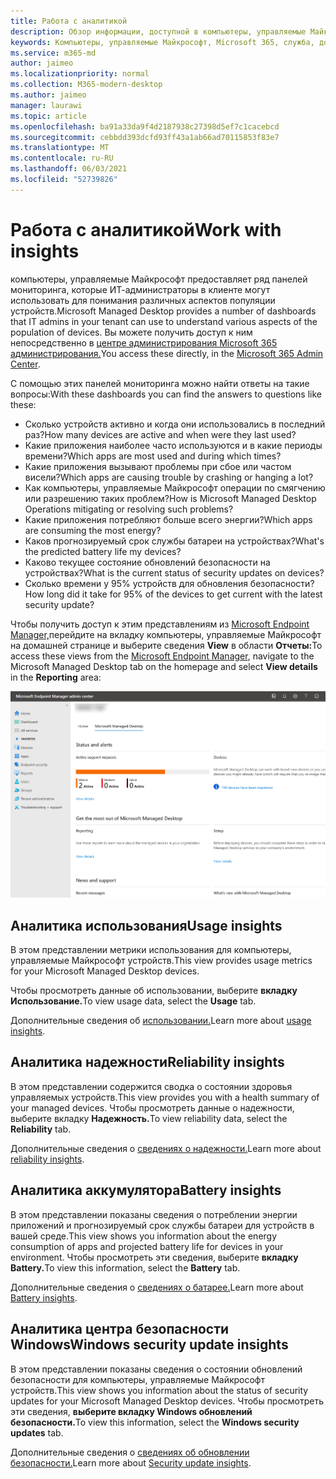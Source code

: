 ```yaml
---
title: Работа с аналитикой
description: Обзор информации, доступной в компьютеры, управляемые Майкрософт
keywords: Компьютеры, управляемые Майкрософт, Microsoft 365, служба, документация
ms.service: m365-md
author: jaimeo
ms.localizationpriority: normal
ms.collection: M365-modern-desktop
ms.author: jaimeo
manager: laurawi
ms.topic: article
ms.openlocfilehash: ba91a33da9f4d2187938c27398d5ef7c1cacebcd
ms.sourcegitcommit: cebbdd393dcfd93ff43a1ab66ad70115853f83e7
ms.translationtype: MT
ms.contentlocale: ru-RU
ms.lasthandoff: 06/03/2021
ms.locfileid: "52739826"
---
```

# <a name="work-with-insights"></a><span data-ttu-id="973d0-104">Работа с аналитикой</span><span class="sxs-lookup"><span data-stu-id="973d0-104">Work with insights</span></span>

<span data-ttu-id="973d0-105">компьютеры, управляемые Майкрософт предоставляет ряд панелей мониторинга, которые ИТ-администраторы в клиенте могут использовать для понимания различных аспектов популяции устройств.</span><span class="sxs-lookup"><span data-stu-id="973d0-105">Microsoft Managed Desktop provides a number of dashboards that IT admins in your tenant can use to understand various aspects of the population of devices.</span></span> <span data-ttu-id="973d0-106">Вы можете получить доступ к ним непосредственно в [центре администрирования Microsoft 365 администрирования.](https://admin.microsoft.com/adminportal/home?previewoff=false#/microsoftmanageddesktop)</span><span class="sxs-lookup"><span data-stu-id="973d0-106">You access these directly, in the [Microsoft 365 Admin Center](https://admin.microsoft.com/adminportal/home?previewoff=false#/microsoftmanageddesktop).</span></span>

<span data-ttu-id="973d0-107">С помощью этих панелей мониторинга можно найти ответы на такие вопросы:</span><span class="sxs-lookup"><span data-stu-id="973d0-107">With these dashboards you can find the answers to questions like these:</span></span>

- <span data-ttu-id="973d0-108">Сколько устройств активно и когда они использовались в последний раз?</span><span class="sxs-lookup"><span data-stu-id="973d0-108">How many devices are active and when were they last used?</span></span>
- <span data-ttu-id="973d0-109">Какие приложения наиболее часто используются и в какие периоды времени?</span><span class="sxs-lookup"><span data-stu-id="973d0-109">Which apps are most used and during which times?</span></span>
- <span data-ttu-id="973d0-110">Какие приложения вызывают проблемы при сбое или частом висели?</span><span class="sxs-lookup"><span data-stu-id="973d0-110">Which apps are causing trouble by crashing or hanging a lot?</span></span>
- <span data-ttu-id="973d0-111">Как компьютеры, управляемые Майкрософт операции по смягчению или разрешению таких проблем?</span><span class="sxs-lookup"><span data-stu-id="973d0-111">How is Microsoft Managed Desktop Operations mitigating or resolving such problems?</span></span>
- <span data-ttu-id="973d0-112">Какие приложения потребляют больше всего энергии?</span><span class="sxs-lookup"><span data-stu-id="973d0-112">Which apps are consuming the most energy?</span></span>
- <span data-ttu-id="973d0-113">Каков прогнозируемый срок службы батареи на устройствах?</span><span class="sxs-lookup"><span data-stu-id="973d0-113">What's the predicted battery life my devices?</span></span>
- <span data-ttu-id="973d0-114">Каково текущее состояние обновлений безопасности на устройствах?</span><span class="sxs-lookup"><span data-stu-id="973d0-114">What is the current status of security updates on devices?</span></span>
- <span data-ttu-id="973d0-115">Сколько времени у 95% устройств для обновления безопасности?</span><span class="sxs-lookup"><span data-stu-id="973d0-115">How long did it take for 95% of the devices to get current with the latest security update?</span></span>


<span data-ttu-id="973d0-116">Чтобы получить доступ к этим представлениям из [Microsoft Endpoint Manager,](https://endpoint.microsoft.com/)перейдите на вкладку компьютеры, управляемые Майкрософт на домашней странице и выберите сведения **View** в области **Отчеты:**</span><span class="sxs-lookup"><span data-stu-id="973d0-116">To access these views from the [Microsoft Endpoint Manager](https://endpoint.microsoft.com/), navigate to the Microsoft Managed Desktop tab on the homepage and select **View details** in the **Reporting** area:</span></span>


![Главная страница центра администрирования с областью отчетов в левом нижнем ряду и ссылкой На просмотр сведений](../../media/insights-main.png)


## <a name="usage-insights"></a><span data-ttu-id="973d0-118">Аналитика использования</span><span class="sxs-lookup"><span data-stu-id="973d0-118">Usage insights</span></span>
<span data-ttu-id="973d0-119">В этом представлении метрики использования для компьютеры, управляемые Майкрософт устройств.</span><span class="sxs-lookup"><span data-stu-id="973d0-119">This view provides usage metrics for your Microsoft Managed Desktop devices.</span></span> 

<span data-ttu-id="973d0-120">Чтобы просмотреть данные об использовании, выберите **вкладку Использование.**</span><span class="sxs-lookup"><span data-stu-id="973d0-120">To view usage data, select the **Usage** tab.</span></span>

<span data-ttu-id="973d0-121">Дополнительные сведения об [использовании.](usage-insights.md)</span><span class="sxs-lookup"><span data-stu-id="973d0-121">Learn more about [usage insights](usage-insights.md).</span></span>

## <a name="reliability-insights"></a><span data-ttu-id="973d0-122">Аналитика надежности</span><span class="sxs-lookup"><span data-stu-id="973d0-122">Reliability insights</span></span>
<span data-ttu-id="973d0-123">В этом представлении содержится сводка о состоянии здоровья управляемых устройств.</span><span class="sxs-lookup"><span data-stu-id="973d0-123">This view provides you with a health summary of your managed devices.</span></span> <span data-ttu-id="973d0-124">Чтобы просмотреть данные о надежности, выберите вкладку **Надежность.**</span><span class="sxs-lookup"><span data-stu-id="973d0-124">To view reliability data, select the **Reliability** tab.</span></span>

<span data-ttu-id="973d0-125">Дополнительные сведения о [сведениях о надежности.](reliability-insights.md)</span><span class="sxs-lookup"><span data-stu-id="973d0-125">Learn more about [reliability insights](reliability-insights.md).</span></span>

## <a name="battery-insights"></a><span data-ttu-id="973d0-126">Аналитика аккумулятора</span><span class="sxs-lookup"><span data-stu-id="973d0-126">Battery insights</span></span>
<span data-ttu-id="973d0-127">В этом представлении показаны сведения о потреблении энергии приложений и прогнозируемый срок службы батареи для устройств в вашей среде.</span><span class="sxs-lookup"><span data-stu-id="973d0-127">This view shows you information about the energy consumption of apps and projected battery life for devices in your environment.</span></span> <span data-ttu-id="973d0-128">Чтобы просмотреть эти сведения, выберите **вкладку Battery.**</span><span class="sxs-lookup"><span data-stu-id="973d0-128">To view this information, select the **Battery** tab.</span></span>

<span data-ttu-id="973d0-129">Дополнительные сведения о [сведениях о батарее.](battery-insights.md)</span><span class="sxs-lookup"><span data-stu-id="973d0-129">Learn more about [Battery insights](battery-insights.md).</span></span>

## <a name="windows-security-update-insights"></a><span data-ttu-id="973d0-130">Аналитика центра безопасности Windows</span><span class="sxs-lookup"><span data-stu-id="973d0-130">Windows security update insights</span></span>
<span data-ttu-id="973d0-131">В этом представлении показаны сведения о состоянии обновлений безопасности для компьютеры, управляемые Майкрософт устройств.</span><span class="sxs-lookup"><span data-stu-id="973d0-131">This view shows you information about the status of security updates for your Microsoft Managed Desktop devices.</span></span> <span data-ttu-id="973d0-132">Чтобы просмотреть эти сведения, **выберите вкладку Windows обновлений безопасности.**</span><span class="sxs-lookup"><span data-stu-id="973d0-132">To view this information, select the **Windows security updates** tab.</span></span>

<span data-ttu-id="973d0-133">Дополнительные сведения о [сведениях об обновлении безопасности.](security-update-insights.md)</span><span class="sxs-lookup"><span data-stu-id="973d0-133">Learn more about [Security update insights](security-update-insights.md).</span></span>
